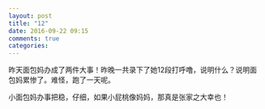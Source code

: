 ```yaml
---
layout: post
title: "12"
date: 2016-09-22 09:15
comments: true
categories:
---
```


昨天面包妈办成了两件大事！昨晚一共录下了她12段打呼噜，说明什么？说明面包妈累惨了。难怪，跑了一天呢。

小面包妈办事把稳，仔细，如果小屁桃像妈妈，那真是张家之大幸也！
